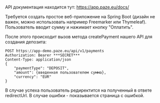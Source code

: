 API документация находится тут: https://app.paze.eu/docs/

Требуется создать простое веб-приложение на Spring Boot (дизайн не важен, можно использовать например Freemarker или Thymeleaf). Пользователь вводит сумму и нажимает кнопку "Оплатить". 

После этого происходит вызов метода createPayment нашего API для создания депозита:
```
POST https://app-demo.paze.eu/api/v1/payments
Authorization: Bearer ***SECRET***
Content-Type: application/json
{
    "paymentType": "DEPOSIT",
    "amount": {введенная пользователем сумма},
    "currency": "EUR"
}
```

В случае успеха пользователь редиректится на полученный в ответе redirectUrl. В случае ошибки - показывается страница с ошибкой.